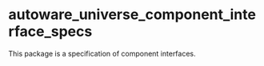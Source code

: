 # autoware_universe_component_interface_specs

This package is a specification of component interfaces.

